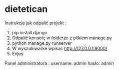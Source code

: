 # dietetican
Instrukcja jak odpalić projekt :
1. pip install django
2. Odpalić konsolę w folderze z plikiem manage.py
3. python manage.py runserver
4. W wyszukiwarke wpisać http://127.0.0.1:8000/
5. Enjoy

Panel administratora :
username: admin
hasło: admin

